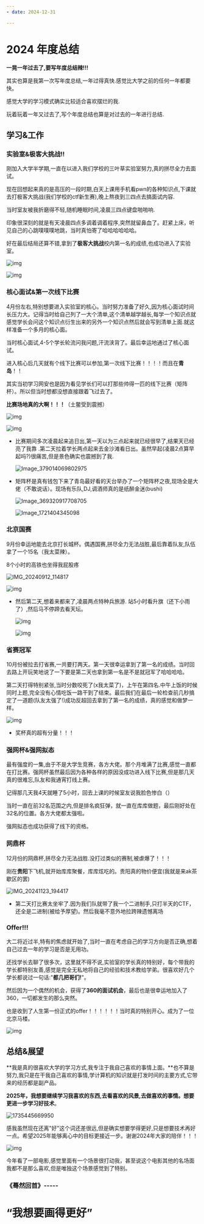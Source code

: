 ```yaml
---
- date: 2024-12-31

---
```


# 2024 年度总结

**一晃一年过去了,要写年度总结辣!!!**

其实也算是我第一次写年度总结,一年过得真快.感觉比大学之前的任何一年都要快。

感觉大学的学习模式确实比较适合喜欢摆烂的我.

玩着玩着一年又过去了,写个年度总结也算是对过去的一年进行总结.

## 学习&工作

### 实验室&极客大挑战!!

刚加入大学半学期,一直在以进入我们学校的三叶草实验室努力,真的拼尽全力去面试。

现在回想起来真的是高压的一段时期,白天上课用手机看pwn的各种知识点,下课就去打极客大挑战(我们学校的ctf新生赛),晚上熬夜到三四点去搞面试内容.

当时室友被我折磨得不轻,随机睡眠时间,凌晨三四点键盘啪啪响.

印象很深刻的就是有天凌晨四点多调着调着程序,突然就留鼻血了。赶紧上床，听见自己的心跳噗噗噗地跳，当时真怕寄了哈哈哈哈哈哈。

好在最后结局还算不错,拿到了**极客大挑战**校内第一名的成绩,也成功进入了实验室。

![img](https://awaqwqa.github.io/img/年度总结-副本/img.jpg)

![img](https://awaqwqa.github.io/img/年度总结-副本/img_EUXPOYKg.jpg)

### 核心面试&第一次线下比赛

4月份左右,特别想要进入实验室的核心。当时努力准备了好久,因为核心面试时间长压力大。记得当时给自己列了一大个清单,这个清单越学越长,每学一个知识点就感觉学长会问这个知识点衍生出来的另外一个知识点然后就会写到清单上面.就这样准备一个多月的核心面。

当时核心面试,4-5个学长轮流问我问题,汗流浃背了。最后幸运地通过了核心面试。

进入核心后几天就有个线下比赛可以参加,第一次线下比赛！！！！而且在**青岛**！！

其实当初学习网安也是因为看见学长们可以打那些帅得一匹的线下比赛（矩阵杯）。所以但当时想都没想直接跟着飞过去了。

**比赛场地真的大啊！！！**（土鳖受到震撼）

![img](https://awaqwqa.github.io/img/年度总结-副本/img_IeAGjyI6.jpg)

![img](https://awaqwqa.github.io/img/年度总结-副本/img_QXdOJp9i.jpg)

- 比赛期间多次凌晨起来追日出,第一天以为三点起来就已经很早了,结果天已经亮了我靠 .第二天拉着学长两点起来去金沙滩看日出。虽然早起(凌晨2点算早起吗?)很痛苦,但是景色确实也震撼到了我.

  ![Image_379014069802975](https://awaqwqa.github.io/img/年度总结-副本/Image_379014069802975.jpg)

- 矩阵杯是真有钱包下来了青岛最好看的天台举办了一个矩阵杯之夜,现场全是大佬（不敢说话）。现场有乐队,DJ,调酒师真的是纸醉金迷(bushi)

  ![Image_369320917708705](https://awaqwqa.github.io/img/年度总结-副本/Image_369320917708705.jpg)

  ![Image_1721404345098](https://awaqwqa.github.io/img/年度总结-副本/Image_1721404345098.jpg)	

### 北京国赛

9月份幸运地能去北京打长城杯。偶遇国赛,拼尽全力无法战胜,最后靠着队友,队伍拿了一个15名（我太菜辣）。

8个小时的高铁也坐得我屁股疼

![IMG_20240912_114817](https://awaqwqa.github.io/img/年度总结-副本/IMG_20240912_114817.jpg)

![img](./年度总结-副本/img_4Mrh6yKI.jpg)

- 然后第二天,想着来都来了,凌晨两点特种兵旅游. 站5小时看升旗（还下小雨了）,然后马不停蹄去看天坛。

  ![img](https://awaqwqa.github.io/img/年度总结-副本/img_UiPSd49W.jpg)

  ![img](https://awaqwqa.github.io/img/年度总结-副本/img_oYRxhuHI.jpg)

### 省赛冠军

10月份被拉去打省赛,一共要打两天。第一天很幸运拿到了第一名的成绩。当时回去路上开玩笑地说了一下要是第二天也拿到第一名是不是就冠军了哈哈哈哈。

第二天打得特别紧张,当时分数咬死了(x我太菜了)，上午在第四名.中午上饭的时候同时上题,完全没有心情吃饭一路干到了结束。最后我们在最后一轮检查前几秒搞定了一道题(队友太强了!)成功反超回去拿到了第一名的成绩，真的感觉和做梦一样。

![img](https://awaqwqa.github.io/img/年度总结-副本/img_UMSbmDE7.jpg)

- 奖杯真的超有分量！！！

### 强网杯&强网拟态

最有强度的一集,由于不是大学生竞赛，各方大佬。那个月堆满了比赛,感觉一直都在打比赛。强网杯虽然最后因为各种各样的原因没成功进入线下比赛,但是那几天真的很难忘,队友和我通宵打线上赛。

记得那几天我4天就睡了5小时，回去上课的时候室友说我脸色惨白（）

当时一直在前32名范围之内,但是排名疯狂弹，就一直在库库做题，最后刚好处在32名的位置。各方大佬都太强啦。

强网拟态也成功获得了线下的资格。

### 网鼎杯

12月份的网鼎杯,拼尽全力无法战胜.没打过类似的赛制,被虐爆了！！！

刚在**贵阳**下飞机,就开始库库聚餐，库库炫吃的。贵阳真的物价便宜(我就是来ak茶歇区的罢)

![IMG_20241123_194417](https://awaqwqa.github.io/img/年度总结-副本/IMG_20241123_194417.jpg)

- 第二天打比赛太坐牢了.因为我们队就带了我一个二进制手,只打半天的CTF，还全是二进制(被给予厚望)。然后我毫不意外地拉跨辣遗憾离场

### Offer!!!

大二将近过半,特有的焦虑就开始了,当时一直在考虑自己的学习方向是否正确,想着自己过去一年的学习是否是无用功。

还找学长去聊了很多次，这里就不得不说,实验室的学长真的特别好，每个带我的学长都特别友善,感觉是完全无私地将自己的经验和技术教给学弟。很喜欢好几个学长都说过一句话:"**都几把哥们!**"。

然后因为一个偶然的机会，获得了**360的面试机会**，最后也是很幸运地加入了360，一切都发生的那么突然。

也是收到了人生第一份正式的offer！！！！！！当时真的特别开心。成为了一位北京马楼。

![img](https://awaqwqa.github.io/img/年度总结-副本/img_W6oYBxzD.jpg)

## 总结&展望

**我是真的很喜欢大学的学习方式,我专注于我自己喜欢的事情上面。**也不算是努力,我只是在干我自己喜欢的事情,学计算机的知识就是打发时间的主要方式,它带来的经历都是副产品。

**2025年，我想要继续学习我喜欢的东西,去看喜欢的风景,去做喜欢的事情。想要更进一步学习好技术**。

![1735445669950](https://awaqwqa.github.io/img/年度总结-副本/1735445669950.png)

感我虽然现在还离"好"这个词还差很远,但是确实想要学得更好,只是想要技术再好一点。希望2025年能够离心中的目标更接近一步。谢谢2024年大家的陪伴！！！

![img](https://awaqwqa.github.io/img/年度总结-副本/img_pdW2vI9b.jpg)

今年看了一部电影,感觉里面有一个场景很打动我，甚至说这个电影其他的名场面我都不是那么喜欢,但是唯独这个场景感觉到了特别。

### 《蓦然回首》-----

# 	**“我想要画得更好”**